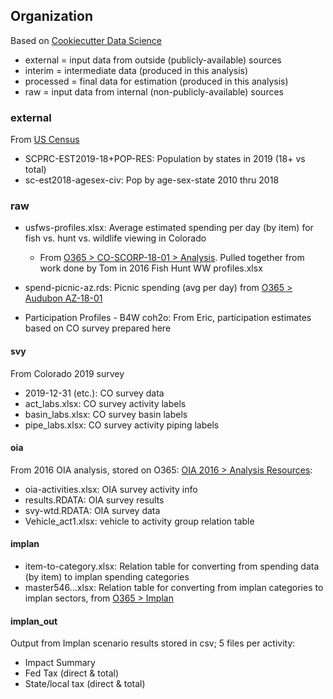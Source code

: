 
## Organization

Based on [Cookiecutter Data Science](https://drivendata.github.io/cookiecutter-data-science/#directory-structure)

- external = input data from outside (publicly-available) sources
- interim = intermediate data (produced in this analysis)
- processed = final data for estimation (produced in this analysis)
- raw = input data from internal (non-publicly-available) sources

### external

From [US Census](https://www.census.gov/data/tables/time-series/demo/popest/2010s-state-detail.html#par_textimage_785300169) 

- SCPRC-EST2019-18+POP-RES: Population by states in 2019 (18+ vs total)
- sc-est2018-agesex-civ: Pop by age-sex-state 2010 thru 2018

### raw

- usfws-profiles.xlsx: Average estimated spending per day (by item) for fish vs. hunt vs. wildlife viewing in Colorado
    + From [O365 > CO-SCORP-18-01 > Analysis](https://southwickassociatesinc.sharepoint.com/:f:/s/co-scorp-18-01/EhKdG4KGp6NMtyy9KvFw5m4B9PnrF-POwxoBCp9o1z-4xg?e=lUwfPU). Pulled together from work done by Tom in 2016 Fish Hunt WW profiles.xlsx
    
- spend-picnic-az.rds: Picnic spending  (avg per day) from [O365 > Audubon AZ-18-01](https://southwickassociatesinc.sharepoint.com/sites/AudubonAZ-18-01/Shared%20Documents/Forms/AllItems.aspx)

- Participation Profiles - B4W coh2o: From Eric, participation estimates based on CO survey prepared here

#### svy

From Colorado 2019 survey

- 2019-12-31 (etc.): CO survey data
- act_labs.xlsx: CO survey activity labels
- basin_labs.xlsx: CO survey basin labels
- pipe_labs.xlsx: CO survey activity piping labels

#### oia

From 2016 OIA analysis, stored on O365: [OIA 2016 > Analysis Resources](https://southwickassociatesinc.sharepoint.com/:w:/s/oia2016-001recreationeconreport/EdZ4EMXUfXtKsEurnqCqlbcBbxarVPTtLkyCNiYti18vUA?e=zvmc87):

- oia-activities.xlsx: OIA survey activity info
- results.RDATA: OIA survey results
- svy-wtd.RDATA: OIA survey data
- Vehicle_act1.xlsx: vehicle to activity group relation table

#### implan

- item-to-category.xlsx: Relation table for converting from spending data (by item) to implan spending categories
- master546...xlsx: Relation table for converting from implan categories to implan sectors, from [O365 > Implan](https://southwickassociatesinc.sharepoint.com/sites/Implan)

#### implan_out

Output from Implan scenario results stored in csv; 5 files per activity:

- Impact Summary
- Fed Tax (direct & total)
- State/local tax (direct & total)

